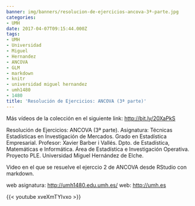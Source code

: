 ```yaml
---
banner: img/banners/resolucion-de-ejercicios-ancova-3ª-parte.jpg
categories:
- UMH
date: 2017-04-07T09:15:44.000Z
tags:
- UMH
- Universidad
- Miguel
- Hernandez
- ANCOVA
- GLM
- markdown
- knitr
- universidad miguel hernandez
- umh1480
- 1480
title: 'Resolución de Ejercicios: ANCOVA (3ª parte)'
---
```


Más vídeos de la colección en el siguiente link: http://bit.ly/20XaPkS

Resolución de Ejercicios: ANCOVA (3ª parte).
Asignatura: Técnicas Estadísticas en Investigación de Mercados.
Grado en Estadística Empresarial.
Profesor: Xavier Barber i Vallés.
Dpto. de Estadística, Matemáticas e Informática.
Área de Estadística e Investigación Operativa.
Proyecto PLE. Universidad Miguel Hernández de Elche.

Video en el que se resuelve el ejerccio 2 de ANCOVA desde RStudio con markdown.

web asignatura: http://umh1480.edu.umh.es/
web: http://umh.es

{{< youtube xveXmTYIvxo >}}
